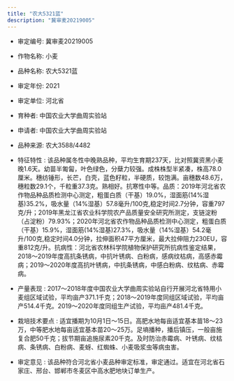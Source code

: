 ```yaml
---
title: "农大5321蓝"
description: "冀审麦20219005"
---
```

* 审定编号:  冀审麦20219005

*  作物名称:  小麦

*  品种名称:  农大5321蓝

*  审定年份:  2021

*  审定单位:  河北省

* 育种者:  中国农业大学曲周实验站

*  申请者:  中国农业大学曲周实验站

*  品种来源:  农大3588/4482

*  特征特性 : 
该品种属冬性中晚熟品种，平均生育期237天，比对照冀资黑小麦晚1.6天。幼苗半匍匐，叶色绿色，分蘖力较强。成株株型半紧凑，株高78.0厘米。穗纺锤形，长芒，白壳，蓝色籽粒，半硬质，较饱满。亩穗数48.6万，穗粒数29.1个，千粒重37.3克。熟相好。抗寒性中等。品质：2019年河北省农作物品种品质检测中心测定，粗蛋白质（干基）19.0%，湿面筋(14%湿基)35.2%，吸水量（14%湿基）57.8毫升/100克,稳定时间2.7分钟，容重797克/升；2019年黑龙江省农业科学院农产品质量安全研究所测定，支链淀粉（占淀粉）79.93%；2020年河北省农作物品种品质检测中心测定，粗蛋白质（干基）15.9%，湿面筋(14%湿基)27.3%，吸水量（14%湿基）54.2毫升/100克,稳定时间4.0分钟，拉伸面积47平方厘米，最大拉伸阻力230EU，容重812克/升。抗病性：河北省农林科学院植物保护研究所抗病性鉴定结果，2018～2019年度高抗条锈病，中抗叶锈病、白粉病，感病纹枯病，高感赤霉病；2019～2020年度高抗叶锈病，中抗条锈病，中感白粉病、纹枯病、赤霉病。
 
*  产量表现 : 
2017～2018年度中国农业大学曲周实验站自行开展河北省特用小麦组区域试验，平均亩产371.1千克；2018～2019年度同组区域试验，平均亩产514.4千克。2019～2020年度同组生产试验，平均亩产481.4千克。

*  栽培技术要点 : 
适宜播期为10月1日～15日。高肥水地每亩适宜基本苗18～23万，中等肥水地每亩适宜基本苗20～25万。足墒播种，播后镇压，一般亩施复合肥50千克；拔节期亩追施尿素20千克。及时防治赤霉病、叶锈病、纹枯病、条锈病、白粉病、麦蚜、红蜘蛛、小麦吸浆虫等病虫害。

*  审定意见 : 
该品种符合河北省小麦品种审定标准，审定通过。适宜在河北省石家庄、邢台、邯郸市冬麦区中高水肥地块订单生产。
